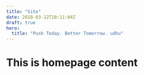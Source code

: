 ```yaml
---
title: "Site"
date: 2018-03-12T10:11:04Z
draft: true
hero:
  title: "Push Today. Better Tomorrow. udhu"
---
```


# This is homepage content
